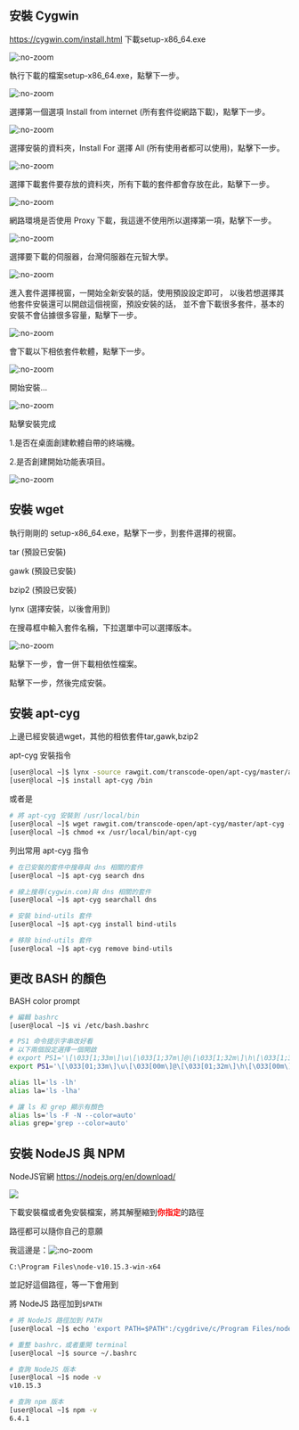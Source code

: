 ﻿## 安裝 Cygwin

https://cygwin.com/install.html 下載setup-x86_64.exe

![](/img/2019-04-01_150802.png ':no-zoom')

執行下載的檔案setup-x86_64.exe，點擊下一步。

![](/img/2019-04-01_150741.png ':no-zoom')

選擇第一個選項 Install from internet (所有套件從網路下載)，點擊下一步。

![](/img/2019-04-01_150844.png ':no-zoom')

選擇安裝的資料夾，Install For 選擇 All (所有使用者都可以使用)，點擊下一步。

![](/img/2019-04-01_151234.png ':no-zoom')

選擇下載套件要存放的資料夾，所有下載的套件都會存放在此，點擊下一步。

![](/img/2019-04-01_151312.png ':no-zoom')

網路環境是否使用 Proxy 下載，我這邊不使用所以選擇第一項，點擊下一步。

![](/img/2019-04-01_151333.png ':no-zoom')

選擇要下載的伺服器，台灣伺服器在元智大學。

![](/img/2019-04-01_151347.png ':no-zoom')

進入套件選擇視窗，一開始全新安裝的話，使用預設設定即可，
以後若想選擇其他套件安裝還可以開啟這個視窗，預設安裝的話，
並不會下載很多套件，基本的安裝不會佔據很多容量，點擊下一步。

![](/img/2019-04-01_151735.png ':no-zoom')

會下載以下相依套件軟體，點擊下一步。

![](/img/2019-04-01_151856.png ':no-zoom')

開始安裝...

![](/img/2019-04-01_151925.png ':no-zoom')

點擊安裝完成

1.是否在桌面創建軟體自帶的終端機。

2.是否創建開始功能表項目。

![](/img/2019-04-01_152017.png ':no-zoom')

## 安裝 wget

執行剛剛的 setup-x86_64.exe，點擊下一步，到套件選擇的視窗。

tar (預設已安裝)

gawk (預設已安裝)

bzip2 (預設已安裝)

lynx (選擇安裝，以後會用到)

在搜尋框中輸入套件名稱，下拉選單中可以選擇版本。

![](/img/2019-04-01_154136.png ':no-zoom')

點擊下一步，會一併下載相依性檔案。

點擊下一步，然後完成安裝。

## 安裝 apt-cyg

上邊已經安裝過wget，其他的相依套件tar,gawk,bzip2

apt-cyg 安裝指令

```bash
[user@local ~]$ lynx -source rawgit.com/transcode-open/apt-cyg/master/apt-cyg > apt-cyg
[user@local ~]$ install apt-cyg /bin
```
或者是

```bash
# 將 apt-cyg 安裝到 /usr/local/bin
[user@local ~]$ wget rawgit.com/transcode-open/apt-cyg/master/apt-cyg -O /usr/local/bin/apt-cyg
[user@local ~]$ chmod +x /usr/local/bin/apt-cyg
```

列出常用 apt-cyg 指令

```bash
# 在已安裝的套件中搜尋與 dns 相關的套件
[user@local ~]$ apt-cyg search dns

# 線上搜尋(cygwin.com)與 dns 相關的套件
[user@local ~]$ apt-cyg searchall dns

# 安裝 bind-utils 套件
[user@local ~]$ apt-cyg install bind-utils

# 移除 bind-utils 套件
[user@local ~]$ apt-cyg remove bind-utils
```

## 更改 BASH 的顏色

BASH color prompt

```bash
# 編輯 bashrc
[user@local ~]$ vi /etc/bash.bashrc

# PS1 命令提示字串改好看
# 以下兩個設定選擇一個開啟
# export PS1='\[\033[1;33m\]\u\[\033[1;37m\]@\[\033[1;32m\]\h\[\033[1;37m\]:\[\033[1;31m\]\w \[\033[1;36m\]\$ \[\033[0m\]'
export PS1='\[\033[01;33m\]\u\[\033[00m\]@\[\033[01;32m\]\h\[\033[00m\]:[\[\033[01;31m\]\w\[\033[00m\]]\[\033[01;36m\]\$ \[\033[0m\]'

alias ll='ls -lh'
alias la='ls -lha'

# 讓 ls 和 grep 顯示有顏色
alias ls='ls -F -N --color=auto'
alias grep='grep --color=auto'
```

## 安裝 NodeJS 與 NPM
NodeJS官網 https://nodejs.org/en/download/

![](/img/2019-04-01_1834422.png)

下載安裝檔或者免安裝檔案，將其解壓縮到<b><font color="red">你指定</font></b>的路徑

路徑都可以隨你自己的意願

我這邊是：![](/img/2019-04-01_201101.png ':no-zoom')

`C:\Program Files\node-v10.15.3-win-x64`

並記好這個路徑，等一下會用到

將 NodeJS 路徑加到`$PATH`

```bash
# 將 NodeJS 路徑加到 PATH
[user@local ~]$ echo 'export PATH=$PATH":/cygdrive/c/Program Files/node-v10.15.3-win-x64"' >> ~/.bashrc

# 重整 bashrc，或者重開 terminal
[user@local ~]$ source ~/.bashrc

# 查詢 NodeJS 版本
[user@local ~]$ node -v
v10.15.3

# 查詢 npm 版本
[user@local ~]$ npm -v
6.4.1
```